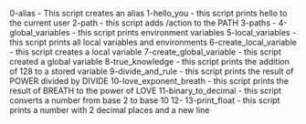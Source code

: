 0-alias - This script creates an alias
1-hello_you - this script prints hello to the current user
2-path - this script adds /action to the PATH
3-paths - 
4-global_variables - this script prints environment variables
5-local_variables - this script prints all local variables and environments
6-create_local_variable - this script creates a local variable
7-create_global_variable - this script created a global variable
8-true_knowledge - this script prints the addition of 128 to a stored variable
9-divide_and_rule - this script prints the result of POWER divided by DIVIDE
10-love_exponent_breath - this script prints the result of BREATH to the power of LOVE
11-binary_to_decimal - this script converts a number from base 2 to base 10
12-
13-print_float - this script prints a number with 2 decimal places and a new line
